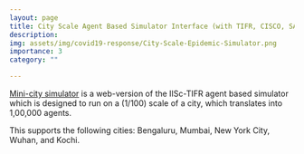 ```yaml
---
layout: page
title: City Scale Agent Based Simulator Interface (with TIFR, CISCO, SAP)
description: 
img: assets/img/covid19-response/City-Scale-Epidemic-Simulator.png
importance: 3
category: ""

---
```


[Mini-city simulator](https://cni.iisc.ac.in/simulator) is a web-version of the IISc-TIFR agent based simulator which is designed to run on a (1/100) scale of a city, which translates into 1,00,000 agents.

This supports the following cities: Bengaluru, Mumbai, New York City, Wuhan, and Kochi.